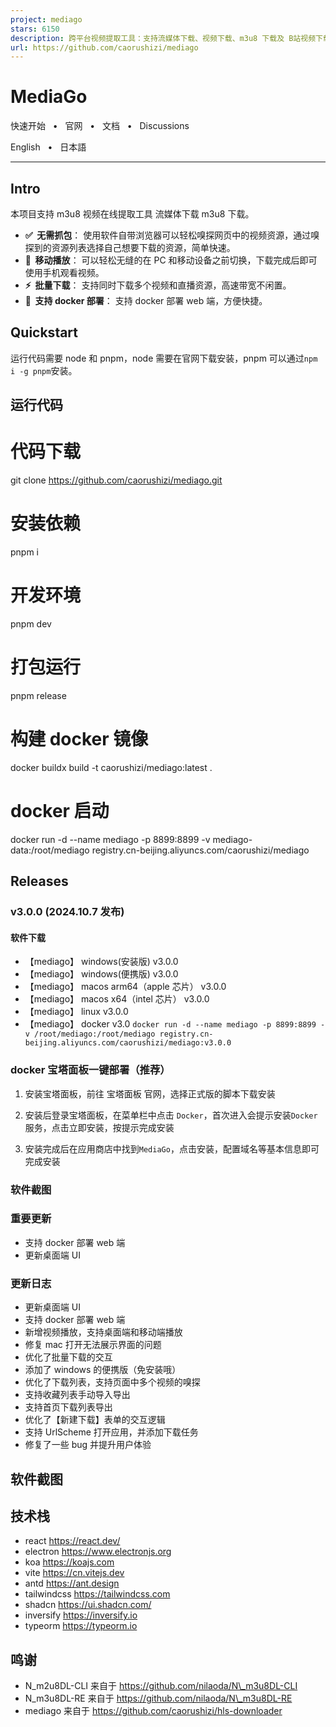 ```yaml
---
project: mediago
stars: 6150
description: 跨平台视频提取工具：支持流媒体下载、视频下载、m3u8 下载及 B站视频下载，提供 Windows 和 Mac 桌面客户端。Cross-platform video extraction tool: Supports streaming download, video download, m3u8 download, and Bilibili video download, with desktop clients for Windows and Mac.
url: https://github.com/caorushizi/mediago
---
```


MediaGo
=======

快速开始   •   官网   •   文档   •   Discussions  

English   •   日本語  

  

* * *

Intro
-----

本项目支持 m3u8 视频在线提取工具 流媒体下载 m3u8 下载。

-   **✅  无需抓包**： 使用软件自带浏览器可以轻松嗅探网页中的视频资源，通过嗅探到的资源列表选择自己想要下载的资源，简单快速。
-   **📱  移动播放**： 可以轻松无缝的在 PC 和移动设备之前切换，下载完成后即可使用手机观看视频。
-   **⚡️  批量下载**： 支持同时下载多个视频和直播资源，高速带宽不闲置。
-   **🎉  支持 docker 部署**： 支持 docker 部署 web 端，方便快捷。

Quickstart
----------

运行代码需要 node 和 pnpm，node 需要在官网下载安装，pnpm 可以通过`npm i -g pnpm`安装。

运行代码
----

# 代码下载
git clone https://github.com/caorushizi/mediago.git

# 安装依赖
pnpm i

# 开发环境
pnpm dev

# 打包运行
pnpm release

# 构建 docker 镜像
docker buildx build -t caorushizi/mediago:latest .

# docker 启动
docker run -d --name mediago -p 8899:8899 -v mediago-data:/root/mediago registry.cn-beijing.aliyuncs.com/caorushizi/mediago

Releases
--------

### v3.0.0 (2024.10.7 发布)

#### 软件下载

-   【mediago】 windows(安装版) v3.0.0
-   【mediago】 windows(便携版) v3.0.0
-   【mediago】 macos arm64（apple 芯片） v3.0.0
-   【mediago】 macos x64（intel 芯片） v3.0.0
-   【mediago】 linux v3.0.0
-   【mediago】 docker v3.0 `docker run -d --name mediago -p 8899:8899 -v /root/mediago:/root/mediago registry.cn-beijing.aliyuncs.com/caorushizi/mediago:v3.0.0`

### docker 宝塔面板一键部署（推荐）

1.  安装宝塔面板，前往 宝塔面板 官网，选择正式版的脚本下载安装
    
2.  安装后登录宝塔面板，在菜单栏中点击 `Docker`，首次进入会提示安装`Docker`服务，点击立即安装，按提示完成安装
    
3.  安装完成后在应用商店中找到`MediaGo`，点击安装，配置域名等基本信息即可完成安装
    

### 软件截图

### 重要更新

-   支持 docker 部署 web 端
-   更新桌面端 UI

### 更新日志

-   更新桌面端 UI
-   支持 docker 部署 web 端
-   新增视频播放，支持桌面端和移动端播放
-   修复 mac 打开无法展示界面的问题
-   优化了批量下载的交互
-   添加了 windows 的便携版（免安装哦）
-   优化了下载列表，支持页面中多个视频的嗅探
-   支持收藏列表手动导入导出
-   支持首页下载列表导出
-   优化了【新建下载】表单的交互逻辑
-   支持 UrlScheme 打开应用，并添加下载任务
-   修复了一些 bug 并提升用户体验

软件截图
----

技术栈
---

-   react https://react.dev/
-   electron https://www.electronjs.org
-   koa https://koajs.com
-   vite https://cn.vitejs.dev
-   antd https://ant.design
-   tailwindcss https://tailwindcss.com
-   shadcn https://ui.shadcn.com/
-   inversify https://inversify.io
-   typeorm https://typeorm.io

鸣谢
--

-   N\_m2u8DL-CLI 来自于 https://github.com/nilaoda/N\_m3u8DL-CLI
-   N\_m3u8DL-RE 来自于 https://github.com/nilaoda/N\_m3u8DL-RE
-   mediago 来自于 https://github.com/caorushizi/hls-downloader
